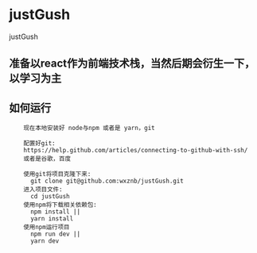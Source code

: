 # justGush
justGush


## 准备以react作为前端技术栈，当然后期会衍生一下，以学习为主

## 如何运行

```
    现在本地安装好 node与npm 或者是 yarn，git

    配置好git:
    https://help.github.com/articles/connecting-to-github-with-ssh/
    或者是谷歌，百度

    使用git将项目克隆下来:
      git clone git@github.com:wxznb/justGush.git
    进入项目文件:
      cd justGush
    使用npm将下载相关依赖包:
      npm install ||
      yarn install
    使用npm运行项目
      npm run dev ||
      yarn dev
```
